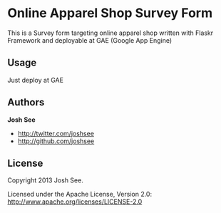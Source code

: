 Online Apparel Shop Survey Form
=================

This is a Survey form targeting online apparel shop written with Flaskr Framework and deployable at GAE (Google App Engine)

Usage
-------
Just deploy at GAE


Authors
-------

**Josh See**

+ http://twitter.com/joshsee
+ http://github.com/joshsee

License
---------------------

Copyright 2013 Josh See.

Licensed under the Apache License, Version 2.0: http://www.apache.org/licenses/LICENSE-2.0
